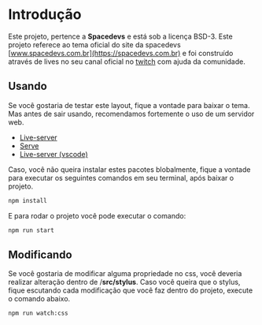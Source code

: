 # Introdução

Este projeto, pertence a **Spacedevs** e está sob a licença BSD-3. Este projeto referece ao tema oficial do site da spacedevs [www.spacedevs.com.br](https://spacedevs.com.br) e foi construído através de lives no seu canal oficial no [twitch](https://twitch.tv/spacedevs) com ajuda da comunidade.


## Usando

Se você gostaria de testar este layout, fique a vontade para baixar o tema. Mas antes de sair usando, recomendamos fortemente o uso de um servidor web.

- [Live-server](https://www.npmjs.com/package/live-server)
- [Serve](https://www.npmjs.com/package/serve)
- [Live-server (vscode)](https://marketplace.visualstudio.com/items?itemName=ritwickdey.LiveServer)

Caso, você não queira instalar estes pacotes blobalmente, fique a vontade para executar os seguintes comandos em seu terminal, após baixar o projeto.

```bash
npm install
```

E para rodar o projeto você pode executar o comando:

```bash
npm run start
```

## Modificando

Se você gostaria de modificar alguma propriedade no css, você deveria realizar alteração dentro de /**src/stylus**. Caso você queira que o stylus, fique escutando cada modificação que você faz dentro do projeto, execute o comando abaixo.


```bash
npm run watch:css
```